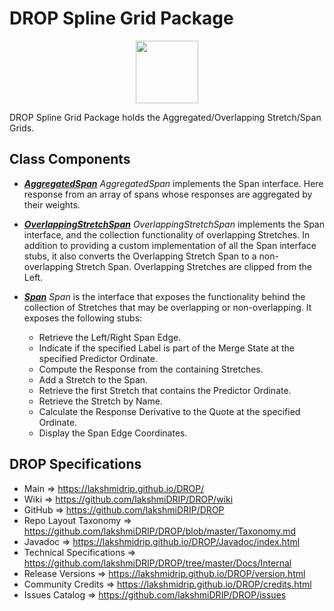 # DROP Spline Grid Package

<p align="center"><img src="https://github.com/lakshmiDRIP/DROP/blob/master/DRIP_Logo.gif?raw=true" width="100"></p>

DROP Spline Grid Package holds the Aggregated/Overlapping Stretch/Span Grids.


## Class Components

 * [***AggregatedSpan***](https://github.com/lakshmiDRIP/DROP/tree/master/src/main/java/org/drip/spline/grid/AggregatedSpan.java)
 <i>AggregatedSpan</i> implements the Span interface. Here response from an array of spans whose responses
 are aggregated by their weights.

 * [***OverlappingStretchSpan***](https://github.com/lakshmiDRIP/DROP/tree/master/src/main/java/org/drip/spline/grid/OverlappingStretchSpan.java)
 <i>OverlappingStretchSpan</i> implements the Span interface, and the collection functionality of overlapping
 Stretches. In addition to providing a custom implementation of all the Span interface stubs, it also
 converts the Overlapping Stretch Span to a non-overlapping Stretch Span. Overlapping Stretches are clipped
 from the Left.

 * [***Span***](https://github.com/lakshmiDRIP/DROP/tree/master/src/main/java/org/drip/spline/grid/Span.java)
 <i>Span</i> is the interface that exposes the functionality behind the collection of Stretches that may be
 overlapping or non-overlapping. It exposes the following stubs:
 	* Retrieve the Left/Right Span Edge.
 	* Indicate if the specified Label is part of the Merge State at the specified Predictor Ordinate.
 	* Compute the Response from the containing Stretches.
 	* Add a Stretch to the Span.
 	* Retrieve the first Stretch that contains the Predictor Ordinate.
 	* Retrieve the Stretch by Name.
 	* Calculate the Response Derivative to the Quote at the specified Ordinate.
 	* Display the Span Edge Coordinates.


## DROP Specifications

 * Main                     => https://lakshmidrip.github.io/DROP/
 * Wiki                     => https://github.com/lakshmiDRIP/DROP/wiki
 * GitHub                   => https://github.com/lakshmiDRIP/DROP
 * Repo Layout Taxonomy     => https://github.com/lakshmiDRIP/DROP/blob/master/Taxonomy.md
 * Javadoc                  => https://lakshmidrip.github.io/DROP/Javadoc/index.html
 * Technical Specifications => https://github.com/lakshmiDRIP/DROP/tree/master/Docs/Internal
 * Release Versions         => https://lakshmidrip.github.io/DROP/version.html
 * Community Credits        => https://lakshmidrip.github.io/DROP/credits.html
 * Issues Catalog           => https://github.com/lakshmiDRIP/DROP/issues
